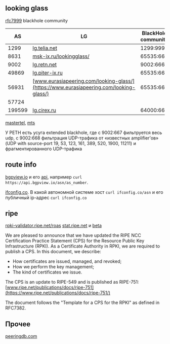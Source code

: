## looking glass

[rfc7999](https://tools.ietf.org/html/rfc7999) blackhole community

AS | LG | BlackHole community
---|---|---
1299 | [lg.telia.net](https://lg.telia.net/) | 1299:999
8631 | [msk-ix.ru/lookingglass/](https://msk-ix.ru/lookingglass/) | 65535:666
9002 |[lg.retn.net](https://lg.retn.net/) | 9002:666
49869 | [lg.piter-ix.ru](https://lg.piter-ix.ru/) | 65535:666
56931 | [www.eurasiapeering.com/looking-glass/](https://www.eurasiapeering.com/looking-glass/) | 65535:666
57724 | | 
199599 | [lg.cirex.ru](http://lg.cirex.ru/) | 64000:666



[mastertel](http://lg.mastertel.ru/), [mts](http://lg.mtu.ru/) 

У РЕТН есть усуга extended blackhole, где с 9002:667 фильтруется весь udp, с 9002:668 фильтрация UDP-трафика от «известных amplifier’ов» (UDP with source-port 19, 53, 123, 161, 389, 520, 1900, 11211) и фрагментированного UDP-трафика


## route info

[bgpview.io](https://bgpview.io) и его [api](https://bgpview.docs.apiary.io/), например `curl https://api.bgpview.io/asn/as_number`.

[ifconfig.co](http://ifconfig.co/). В какой автономной системе хост `curl ifconfig.co/asn` и его публичный ip-адрес `curl ifconfig.co`

## ripe

[rpki-validator.ripe.net/roas](https://rpki-validator.ripe.net/roas)
[stat.ripe.net](https://stat.ripe.net/) и [beta](https://beta-ui.stat.ripe.net/launchpad)

We are pleased to announce that we have updated the RIPE NCC Certification Practice Statement (CPS) for the Resource Public Key Infrastructure (RPKI).
As a Certificate Authority in RPKI, we are required to publish a CPS. In this document, we describe:

* How certificates are issued, managed, and revoked;
* How we perform the key management;
* The kind of certificates we issue.

The CPS is an update to RIPE-549 and is published as RIPE-751:
[www.ripe.net/publications/docs/ripe-751](https://www.ripe.net/publications/docs/ripe-751/)

The document follows the "Template for a CPS for the RPKI" as defined in RFC7382.

## Прочее

[peeringdb.com](http://peeringdb.com/)
